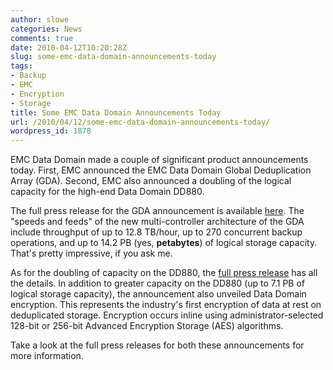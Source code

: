 ```yaml
---
author: slowe
categories: News
comments: true
date: 2010-04-12T10:20:28Z
slug: some-emc-data-domain-announcements-today
tags:
- Backup
- EMC
- Encryption
- Storage
title: Some EMC Data Domain Announcements Today
url: /2010/04/12/some-emc-data-domain-announcements-today/
wordpress_id: 1878
---
```


EMC Data Domain made a couple of significant product announcements today. First, EMC announced the EMC Data Domain Global Deduplication Array (GDA). Second, EMC also announced a doubling of the logical capacity for the high-end Data Domain DD880.

The full press release for the GDA announcement is available [here](http://www.emc.com/about/news/press/2010/20100412-01.htm). The "speeds and feeds" of the new multi-controller architecture of the GDA include throughput of up to 12.8 TB/hour, up to 270 concurrent backup operations, and up to 14.2 PB (yes, **petabytes**) of logical storage capacity. That's pretty impressive, if you ask me.

As for the doubling of capacity on the DD880, the [full press release](http://www.emc.com/about/news/press/2010/20100412-02.htm) has all the details. In addition to greater capacity on the DD880 (up to 7.1 PB of logical storage capacity), the announcement also unveiled Data Domain encryption. This represents the industry's first encryption of data at rest on deduplicated storage. Encryption occurs inline using administrator-selected 128-bit or 256-bit Advanced Encryption Storage (AES) algorithms.

Take a look at the full press releases for both these announcements for more information.
